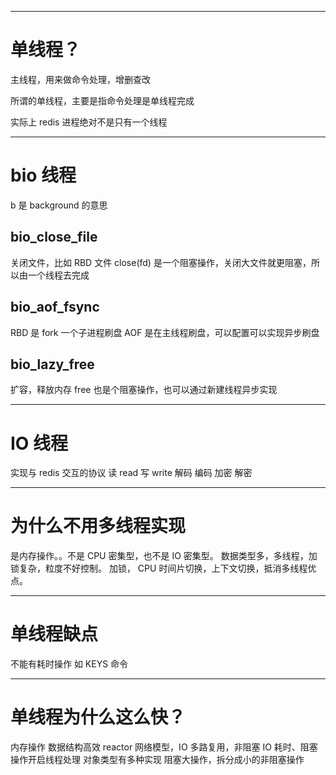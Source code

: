 ___
# 单线程？
主线程，用来做命令处理，增删查改

所谓的单线程，主要是指命令处理是单线程完成

实际上 redis 进程绝对不是只有一个线程

___
# bio 线程
b 是 background 的意思

## bio_close_file
关闭文件，比如 RBD 文件
close(fd) 是一个阻塞操作，关闭大文件就更阻塞，所以由一个线程去完成

## bio_aof_fsync
RBD 是 fork 一个子进程刷盘
AOF 是在主线程刷盘，可以配置可以实现异步刷盘

## bio_lazy_free
扩容，释放内存 free 也是个阻塞操作，也可以通过新建线程异步实现

___
# IO 线程
实现与 redis 交互的协议
读 read
写 write
解码
编码
加密
解密

___
# 为什么不用多线程实现
是内存操作。。不是 CPU 密集型，也不是 IO 密集型。
数据类型多，多线程，加锁复杂，粒度不好控制。
加锁， CPU 时间片切换，上下文切换，抵消多线程优点。

___
# 单线程缺点
不能有耗时操作
如 KEYS 命令

___
# 单线程为什么这么快？
内存操作
数据结构高效
reactor 网络模型，IO 多路复用，非阻塞 IO
耗时、阻塞操作开启线程处理
对象类型有多种实现
阻塞大操作，拆分成小的非阻塞操作
